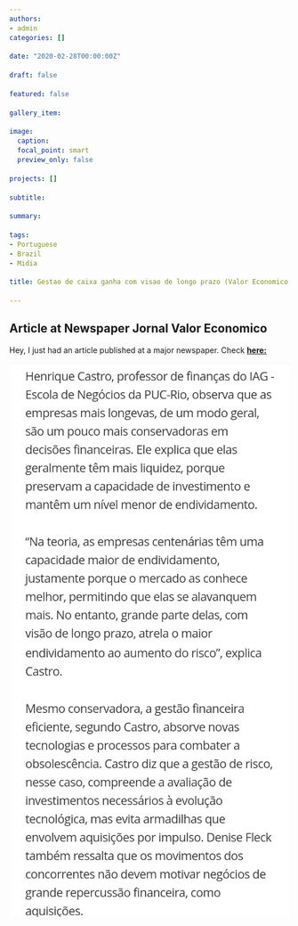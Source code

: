 ```yaml
---
authors:
- admin
categories: []

date: "2020-02-28T00:00:00Z"

draft: false

featured: false

gallery_item:

image:
  caption: 
  focal_point: smart
  preview_only: false

projects: []

subtitle: 

summary: 

tags: 
- Portuguese
- Brazil
- Midia

title: Gestao de caixa ganha com visao de longo prazo (Valor Economico - in portuguese)

---
```



##  Article at Newspaper Jornal Valor Economico

Hey, I just had an article published at a major newspaper. 
Check [**here:**](https://valor.globo.com/publicacoes/suplementos/noticia/2020/02/28/gestao-de-caixa-ganha-com-visao-de-longo-prazo.ghtml)

![Example image](pic1.png)
![Example image](pic2.png)

